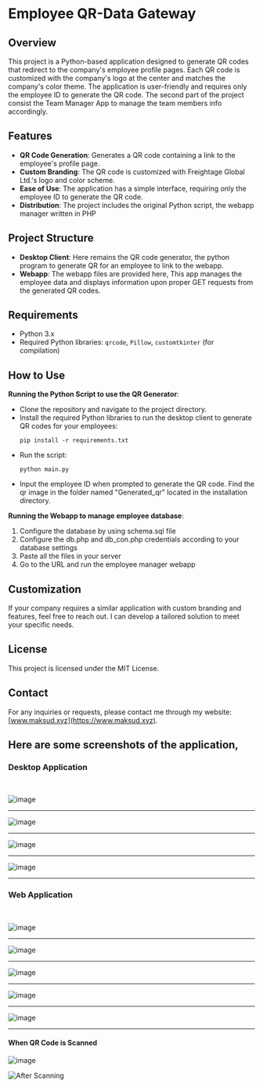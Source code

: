 # Employee QR-Data Gateway

## Overview

This project is a Python-based application designed to generate QR codes that redirect to the company's employee profile pages. Each QR code is customized with the company's logo at the center and matches the company's color theme. The application is user-friendly and requires only the employee ID to generate the QR code. The second part of the project consist the Team Manager App to manage the team members info accordingly.

## Features

- **QR Code Generation**: Generates a QR code containing a link to the employee's profile page.
- **Custom Branding**: The QR code is customized with Freightage Global Ltd.'s logo and color scheme.
- **Ease of Use**: The application has a simple interface, requiring only the employee ID to generate the QR code.
- **Distribution**: The project includes the original Python script, the webapp manager written in PHP

## Project Structure

- **Desktop Client**: Here remains the QR code generator, the python program to generate QR for an employee to link to the webapp.
- **Webapp**: The webapp files are provided here, This app manages the employee data and displays information upon proper GET requests from the generated QR codes.

## Requirements

- Python 3.x
- Required Python libraries: `qrcode`, `Pillow`, `customtkinter` (for compilation)

## How to Use

**Running the Python Script to use the QR Generator**:

- Clone the repository and navigate to the project directory.
- Install the required Python libraries to run the desktop client to generate QR codes for your employees:
  ```
  pip install -r requirements.txt
  ```
- Run the script:
  ```
  python main.py
  ```
- Input the employee ID when prompted to generate the QR code. Find the qr image in the folder named "Generated_qr" located in the installation directory.

**Running the Webapp to manage employee database**:

1. Configure the database by using schema.sql file
2. Configure the db.php and db_con.php credentials according to your database settings
3. Paste all the files in your server
4. Go to the URL and run the employee manager webapp

## Customization

If your company requires a similar application with custom branding and features, feel free to reach out. I can develop a tailored solution to meet your specific needs.

## License

This project is licensed under the MIT License.

## Contact

For any inquiries or requests, please contact me through my website: [www.maksud.xyz](https://www.maksud.xyz).

## Here are some screenshots of the application,

### Desktop Application

<br>

![image](https://github.com/user-attachments/assets/a2e6a56a-1f02-4752-a3f4-63748c939535)


---

![image](https://github.com/user-attachments/assets/873afc46-a5b6-4e4c-9ac5-f19973287ee8)

---

![image](https://github.com/user-attachments/assets/072ce2a0-e292-4ada-a919-a2b036b01024)

---

![image](https://github.com/user-attachments/assets/d5124768-26ee-4086-a8ee-810c2cca86c5)

---

### Web Application

<br>

![image](https://github.com/user-attachments/assets/d7613406-0965-419a-bd16-e90bfa62effc)

---

![image](https://github.com/user-attachments/assets/1b60008d-d80c-4bbd-b91c-93dcda82f625)

---

![image](https://github.com/user-attachments/assets/de0a0a36-ebe4-4ef2-863e-7520e5bacf7c)

---

![image](https://github.com/user-attachments/assets/0c598fbc-4c5b-4c13-a4d2-39837ed0a0a9)

---

![image](https://github.com/user-attachments/assets/e7663cd5-99ea-4618-a89e-aec098ff8b9b)

---

#### When QR Code is Scanned

![image](https://github.com/user-attachments/assets/7a624637-41f3-4d71-bcfb-347082e2faa5)



![After Scanning](https://github.com/user-attachments/assets/2929e22f-d298-4b97-bbf7-d4822648ceb5)
